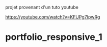 projet provenant d'un tuto youtube

https://youtube.com/watch?v=KFUPg7IpwRg


# portfolio_responsive_1
